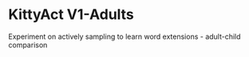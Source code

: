 # KittyAct V1-Adults

Experiment on actively sampling to learn word extensions - adult-child comparison
